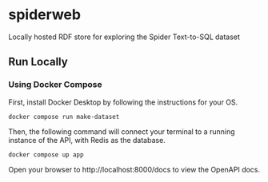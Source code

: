 # spiderweb

Locally hosted RDF store for exploring the Spider Text-to-SQL dataset

## Run Locally

### Using Docker Compose

First, install Docker Desktop by following the instructions for your OS.

```shell
docker compose run make-dataset
```

Then, the following command will connect your terminal to a running instance
of the API, with Redis as the database.

```shell
docker compose up app 
```

Open your browser to http://localhost:8000/docs to view the OpenAPI docs.
